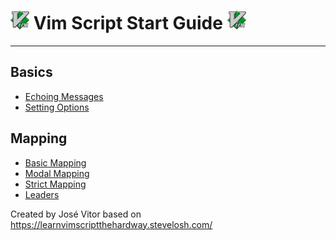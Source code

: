 # <img src="./assets/vim-logo.png" width="30"> Vim Script Start Guide <img src="./assets/vim-logo.png" width="30">

<hr>

## Basics

- [Echoing Messages](/guide/echoing-messages/echoing-messages.md)
- [Setting Options](/guide/setting-options/setting-options.md)

## Mapping

- [Basic Mapping](/guide/basic-mapping/basic-mapping.md)
- [Modal Mapping](/guide/modal-mapping/modal-mapping.md)
- [Strict Mapping](/guide/strict-mapping/strict-mapping.md)
- [Leaders](/guide/Leaders/leaders.md)

Created by José Vitor based on https://learnvimscriptthehardway.stevelosh.com/

